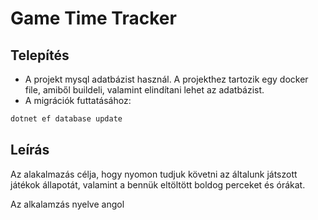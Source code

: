 # Game Time Tracker

## Telepítés

 - A projekt mysql adatbázist használ. A projekthez tartozik egy docker file, amiből buildeli, valamint elindítani lehet az adatbázist.
 - A migrációk futtatásához:

```Bash
dotnet ef database update
```

## Leírás

Az alakalmazás célja, hogy nyomon tudjuk követni az általunk játszott játékok állapotát, valamint a bennük eltöltött boldog perceket és órákat.

Az alkalamzás nyelve angol

